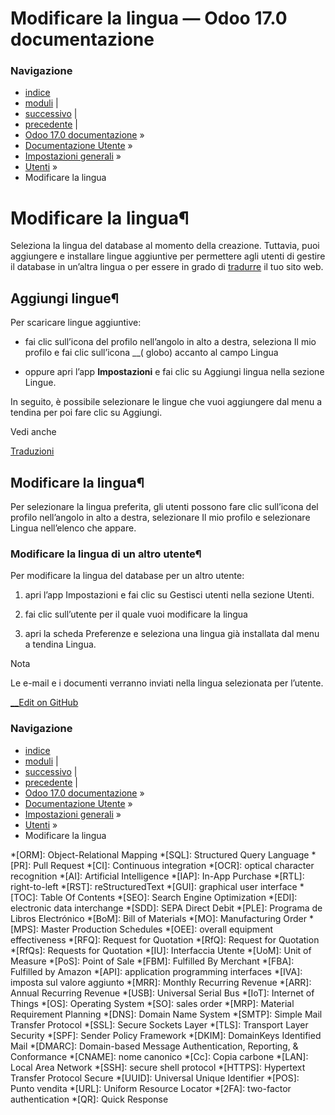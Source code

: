 # Modificare la lingua — Odoo 17.0 documentazione

### Navigazione

  * [indice](../../../genindex.html "Indice generale")
  * [moduli](../../../py-modindex.html "Indice del modulo Python") |
  * [successivo](2fa.html "Autenticazione a due fattori") |
  * [precedente](../users.html "Utenti") |
  * [Odoo 17.0 documentazione](../../../index-2.html) »
  * [Documentazione Utente](../../../applications.html) »
  * [Impostazioni generali](../../general.html) »
  * [Utenti](../users.html) »
  * Modificare la lingua



# Modificare la lingua¶

Seleziona la lingua del database al momento della creazione. Tuttavia, puoi aggiungere e installare lingue aggiuntive per permettere agli utenti di gestire il database in un’altra lingua o per essere in grado di [tradurre](../../websites/website/configuration/translate.html) il tuo sito web.

## Aggiungi lingue¶

Per scaricare lingue aggiuntive:

  * fai clic sull’icona del profilo nell’angolo in alto a destra, seleziona Il mio profilo e fai clic sull’icona __( globo) accanto al campo Lingua

  * oppure apri l’app **Impostazioni** e fai clic su Aggiungi lingua nella sezione Lingue.




In seguito, è possibile selezionare le lingue che vuoi aggiungere dal menu a tendina per poi fare clic su Aggiungi.

Vedi anche

[Traduzioni](../../websites/website/configuration/translate.html)

## Modificare la lingua¶

Per selezionare la lingua preferita, gli utenti possono fare clic sull’icona del profilo nell’angolo in alto a destra, selezionare Il mio profilo e selezionare Lingua nell’elenco che appare.

### Modificare la lingua di un altro utente¶

Per modificare la lingua del database per un altro utente:

  1. apri l’app Impostazioni e fai clic su Gestisci utenti nella sezione Utenti.

  2. fai clic sull’utente per il quale vuoi modificare la lingua

  3. apri la scheda Preferenze e seleziona una lingua già installata dal menu a tendina Lingua.




Nota

Le e-mail e i documenti verranno inviati nella lingua selezionata per l’utente.

[ __Edit on GitHub](https://github.com/odoo/documentation/edit/17.0/content/applications/general/users/language.rst)

### Navigazione

  * [indice](../../../genindex.html "Indice generale")
  * [moduli](../../../py-modindex.html "Indice del modulo Python") |
  * [successivo](2fa.html "Autenticazione a due fattori") |
  * [precedente](../users.html "Utenti") |
  * [Odoo 17.0 documentazione](../../../index-2.html) »
  * [Documentazione Utente](../../../applications.html) »
  * [Impostazioni generali](../../general.html) »
  * [Utenti](../users.html) »
  * Modificare la lingua


  *[ORM]: Object-Relational Mapping
  *[SQL]: Structured Query Language
  *[PR]: Pull Request
  *[CI]: Continuous integration
  *[OCR]: optical character recognition
  *[AI]: Artificial Intelligence
  *[IAP]: In-App Purchase
  *[RTL]: right-to-left
  *[RST]: reStructuredText
  *[GUI]: graphical user interface
  *[TOC]: Table Of Contents
  *[SEO]: Search Engine Optimization
  *[EDI]: electronic data interchange
  *[SDD]: SEPA Direct Debit
  *[PLE]: Programa de Libros Electrónico
  *[BoM]: Bill of Materials
  *[MO]: Manufacturing Order
  *[MPS]: Master Production Schedules
  *[OEE]: overall equipment effectiveness
  *[RFQ]: Request for Quotation
  *[RfQ]: Request for Quotation
  *[RfQs]: Requests for Quotation
  *[IU]: Interfaccia Utente
  *[UoM]: Unit of Measure
  *[PoS]: Point of Sale
  *[FBM]: Fulfilled By Merchant
  *[FBA]: Fulfilled by Amazon
  *[API]: application programming interfaces
  *[IVA]: imposta sul valore aggiunto
  *[MRR]: Monthly Recurring Revenue
  *[ARR]: Annual Recurring Revenue
  *[USB]: Universal Serial Bus
  *[IoT]: Internet of Things
  *[OS]: Operating System
  *[SO]: sales order
  *[MRP]: Material Requirement Planning
  *[DNS]: Domain Name System
  *[SMTP]: Simple Mail Transfer Protocol
  *[SSL]: Secure Sockets Layer
  *[TLS]: Transport Layer Security
  *[SPF]: Sender Policy Framework
  *[DKIM]: DomainKeys Identified Mail
  *[DMARC]: Domain-based Message Authentication, Reporting, & Conformance
  *[CNAME]: nome canonico
  *[Cc]: Copia carbone
  *[LAN]: Local Area Network
  *[SSH]: secure shell protocol
  *[HTTPS]: Hypertext Transfer Protocol Secure
  *[UUID]: Universal Unique Identifier
  *[POS]: Punto vendita
  *[URL]: Uniform Resource Locator
  *[2FA]: two-factor authentication
  *[QR]: Quick Response